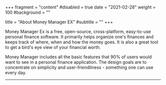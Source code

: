+++
fragment = "content"
#disabled = true
date = "2021-02-28"
weight = 100
#background = ""

title = "About Money Manager EX"
#subtitle = ""
+++

Money Manager Ex is a free, open-source, cross-platform, easy-to-use personal finance software. It primarily helps organize one's finances and keeps track of where, when and how the money goes. It is also a great tool to get a bird's eye view of your financial worth.

Money Manager includes all the basic features that 90% of users would want to see in a personal finance application. The design goals are to concentrate on simplicity and user-friendliness - something one can use every day.

---
